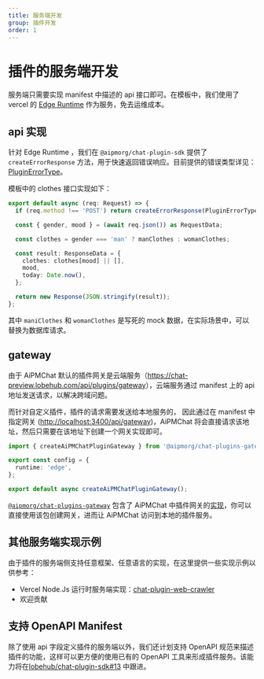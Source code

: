 ```yaml
---
title: 服务端开发
group: 插件开发
order: 1
---
```


# 插件的服务端开发

服务端只需要实现 manifest 中描述的 api 接口即可。在模板中，我们使用了 vercel 的 [Edge Runtime](https://nextjs.org/docs/pages/api-reference/edge) 作为服务，免去运维成本。

## api 实现

针对 Edge Runtime ，我们在 `@aipmorg/chat-plugin-sdk` 提供了 `createErrorResponse` 方法，用于快速返回错误响应。目前提供的错误类型详见：[PluginErrorType](/api/error)。

模板中的 clothes 接口实现如下：

```ts
export default async (req: Request) => {
  if (req.method !== 'POST') return createErrorResponse(PluginErrorType.MethodNotAllowed);

  const { gender, mood } = (await req.json()) as RequestData;

  const clothes = gender === 'man' ? manClothes : womanClothes;

  const result: ResponseData = {
    clothes: clothes[mood] || [],
    mood,
    today: Date.now(),
  };

  return new Response(JSON.stringify(result));
};
```

其中 `maniClothes` 和 `womanClothes` 是写死的 mock 数据，在实际场景中，可以替换为数据库请求。

## gateway

由于 AiPMChat 默认的插件网关是云端服务（<https://chat-preview.lobehub.com/api/plugins/gateway>），云端服务通过 manifest 上的 api 地址发送请求，以解决跨域问题。

而针对自定义插件，插件的请求需要发送给本地服务的， 因此通过在 manifest 中指定网关 (<http://localhost:3400/api/gateway>)，AiPMChat 将会直接请求该地址，然后只需要在该地址下创建一个网关实现即可。

```ts
import { createAiPMChatPluginGateway } from '@aipmorg/chat-plugins-gateway';

export const config = {
  runtime: 'edge',
};

export default async createAiPMChatPluginGateway();
```

[`@aipmorg/chat-plugins-gateway`](https://github.com/lobehub/chat-plugins-gateway) 包含了 AiPMChat 中插件网关的[实现](https://github.com/lobehub/lobe-chat/blob/main/src/pages/api/plugins.api.ts)，你可以直接使用该包创建网关，进而让 AiPMChat 访问到本地的插件服务。

## 其他服务端实现示例

由于插件的服务端侧支持任意框架、任意语言的实现，在这里提供一些实现示例以供参考：

- Vercel Node.Js 运行时服务端实现：[chat-plugin-web-crawler](https://github.com/lobehub/chat-plugin-web-crawler/blob/main/api/v1/index.ts)
- 欢迎贡献

## 支持 OpenAPI Manifest

除了使用 api 字段定义插件的服务端以外，我们还计划支持 OpenAPI 规范来描述插件的功能，这样可以更方便的使用已有的 OpenAPI 工具来形成插件服务。该能力将在[lobehub/chat-plugin-sdk#13](https://github.com/aipmhub/chat-plugin-sdk/issues/13) 中跟进。
